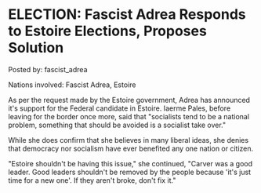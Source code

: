 # ELECTION: Fascist Adrea Responds to Estoire Elections, Proposes Solution

Posted by: fascist_adrea

Nations involved: Fascist Adrea, Estoire

As per the request made by the Estoire government, Adrea has announced it's support for the Federal candidate in Estoire. Iaerme Pales, before leaving for the border once more, said that "socialists tend to be a national problem, something that should be avoided is a socialist take over."

While she does confirm that she believes in many liberal ideas, she denies that democracy nor socialism have ever benefited any one nation or citizen.

"Estoire shouldn't be having this issue," she continued, "Carver was a good leader. Good leaders shouldn't be removed by the people because 'it's just time for a new one'. If they aren't broke, don't fix it."